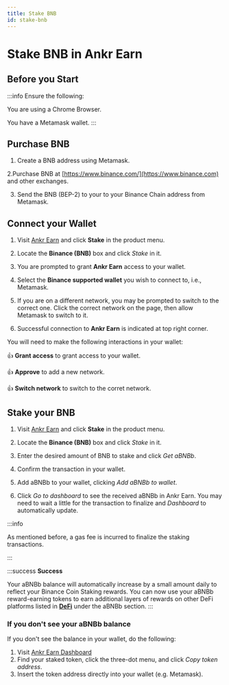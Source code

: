 ```yaml
---
title: Stake BNB
id: stake-bnb
---
```


# Stake BNB in Ankr Earn

## Before you Start

:::info Ensure the following:

You are using a Chrome Browser.

You have a Metamask wallet.
:::

## Purchase BNB

1. Create a BNB address using Metamask.

2.Purchase BNB at [https://www.binance.com/](https://www.binance.com) and other exchanges.

3. Send the BNB (BEP-2) to your to your Binance Chain address from Metamask.

## Connect your Wallet

1. Visit [Ankr Earn](https://www.ankr.com/earn/) and click **Stake** in the product menu.

2. Locate the **Binance (BNB)** box and click *Stake* in it.

3. You are prompted to grant **Ankr Earn** access to your wallet.

4. Select the **Binance supported wallet** you wish to connect to, i.e., Metamask.

5. If you are on a different network, you may be prompted to switch to the correct one. Click the correct network on the page, then allow Metamask to switch to it.

6. Successful connection to **Ankr Earn** is indicated at top right corner.

You will need to make the following interactions in your wallet:

:thumbsup: **Grant access** to grant access to your wallet.

:thumbsup: **Approve** to add a new network.

:thumbsup: **Switch network** to switch to the corret network.

## Stake your BNB

1. Visit [Ankr Earn](https://www.ankr.com/earn/) and click **Stake** in the product menu. 

2. Locate the **Binance (BNB)** box and click *Stake* in it.

3. Enter the desired amount of BNB to stake and click *Get aBNBb*.

4. Confirm the transaction in your wallet.

5. Add aBNBb to your wallet, clicking  *Add aBNBb to wallet*.

6. Click *Go to dashboard* to see the received aBNBb in Ankr Earn. You may need to wait a little for the transaction to finalize and *Dashboard* to automatically update. 

:::info

As mentioned before, a gas fee is incurred to finalize the staking transactions.

:::

:::success
**Success**

Your aBNBb balance will automatically increase by a small amount daily to reflect your Binance Coin Staking rewards. 
You can now use your aBNBb reward-earning tokens to earn additional layers of rewards on other DeFi platforms listed in [**DeFi**](https://ankr.com/earn/defi/) under the aBNBb section.
:::

### If you don't see your aBNBb balance

If you don't see the balance in your wallet, do the following:

1. Visit [Ankr Earn Dashboard](https://www.ankr.com/earn/dashboard) 
2. Find your staked token, click the three-dot menu, and click *Copy token address*.
3. Insert the token address directly into your wallet (e.g. Metamask).
